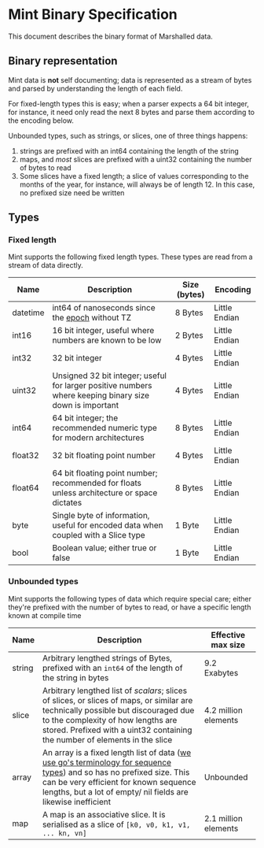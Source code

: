 # Mint Binary Specification

This document describes the binary format of Marshalled data.

## Binary representation

Mint data is **not** self documenting; data is represented as a stream of bytes and parsed by understanding the length of each field.

For fixed-length types this is easy; when a parser expects a 64 bit integer, for instance, it need only read the next 8 bytes and parse them according to the encoding below.

Unbounded types, such as strings, or slices, one of three things happens:

1. strings are prefixed with an int64 containing the length of the string
1. maps, and _most_ slices are prefixed with a uint32 containing the number of bytes to read
1. Some slices have a fixed length; a slice of values corresponding to the months of the year, for instance, will always be of length 12. In this case, no prefixed size need be written

## Types

### Fixed length

Mint supports the following fixed length types. These types are read from a stream of data directly.

| Name     | Description                                                                                              | Size (bytes) | Encoding      |
|----------|----------------------------------------------------------------------------------------------------------|--------------|---------------|
| datetime | int64 of nanoseconds since the [epoch](https://en.wikipedia.org/wiki/Unix_time) without TZ               | 8 Bytes      | Little Endian |
| int16    | 16 bit integer, useful where numbers are known to be low                                                 | 2 Bytes      | Little Endian |
| int32    | 32 bit integer                                                                                           | 4 Bytes      | Little Endian |
| uint32   | Unsigned 32 bit integer; useful for larger positive numbers where keeping binary size down is important  | 4 Bytes      | Little Endian |
| int64    | 64 bit integer; the recommended numeric type for modern architectures                                    | 8 Bytes      | Little Endian |
| float32  | 32 bit floating point number                                                                             | 4 Bytes      | Little Endian |
| float64  | 64 bit floating point number; recommended for floats unless architecture or space dictates               | 8 Bytes      | Little Endian |
| byte     | Single byte of information, useful for encoded data when coupled with a Slice type                       | 1 Byte       | Little Endian |
| bool     | Boolean value; either true or false                                                                      | 1 Byte       | Little Endian |


### Unbounded types

Mint supports the following types of data which require special care; either they're prefixed with the number of bytes to read, or have a specific length known at compile time

| Name   | Description                                                                                                                                                                                                                                                          | Effective max size   |
|--------|----------------------------------------------------------------------------------------------------------------------------------------------------------------------------------------------------------------------------------------------------------------------|----------------------|
| string | Arbitrary lengthed strings of Bytes, prefixed with an `int64` of the length of the string in bytes                                                                                                                                                                   | 9.2 Exabytes         |
| slice  | Arbitrary lengthed list of *scalars*; slices of slices, or slices of maps, or similar are technically possible but discouraged due to the complexity of how lengths are stored.  Prefixed with a uint32 containing the number of elements in the slice               | 4.2 million elements |
| array  | An array is a fixed length list of data ([we use go's terminology for sequence types](https://go.dev/blog/slices-intro)) and so has no prefixed size. This can be very efficient for known sequence lengths, but a lot of empty/ nil fields are likewise inefficient | Unbounded            |
| map    | A map is an associative slice. It is serialised as a slice of `[k0, v0, k1, v1, ... kn, vn]`                                                                                                                                                                         | 2.1 million elements |
